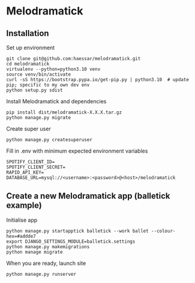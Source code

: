 # Melodramatick
## Installation
Set up environment

    git clone git@github.com:haessar/melodramatick.git
    cd melodramatick
    virtualenv --python=python3.10 venv
    source venv/bin/activate
    curl -sS https://bootstrap.pypa.io/get-pip.py | python3.10  # update pip; specific to my own dev env
    python setup.py sdist
Install Melodramatick and dependencies

    pip install dist/melodramatick-X.X.X.tar.gz
    python manage.py migrate

Create super user

    python manage.py createsuperuser

Fill in .env with minimum expected environment variables

    SPOTIFY_CLIENT_ID=
    SPOTIFY_CLIENT_SECRET=
    RAPID_API_KEY=
    DATABASE_URL=mysql://<username>:<password>@<host>/melodramatick

## Create a new Melodramatick app (balletick example)
Initialise app

    python manage.py startapptick balletick --work ballet --colour-hex=#addde7
    export DJANGO_SETTINGS_MODULE=balletick.settings
    python manage.py makemigrations
    python manage migrate

When you are ready, launch site

    python manage.py runserver
